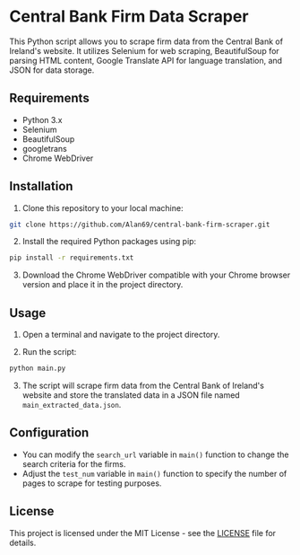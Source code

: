 # Central Bank Firm Data Scraper

This Python script allows you to scrape firm data from the Central Bank of Ireland's website. It utilizes Selenium for web scraping, BeautifulSoup for parsing HTML content, Google Translate API for language translation, and JSON for data storage.

## Requirements

- Python 3.x
- Selenium
- BeautifulSoup
- googletrans
- Chrome WebDriver

## Installation

1. Clone this repository to your local machine:

```bash
git clone https://github.com/Alan69/central-bank-firm-scraper.git
```

2. Install the required Python packages using pip:

```bash
pip install -r requirements.txt
```

3. Download the Chrome WebDriver compatible with your Chrome browser version and place it in the project directory.

## Usage

1. Open a terminal and navigate to the project directory.

2. Run the script:

```bash
python main.py
```

3. The script will scrape firm data from the Central Bank of Ireland's website and store the translated data in a JSON file named `main_extracted_data.json`.

## Configuration

- You can modify the `search_url` variable in `main()` function to change the search criteria for the firms.
- Adjust the `test_num` variable in `main()` function to specify the number of pages to scrape for testing purposes.

## License

This project is licensed under the MIT License - see the [LICENSE](LICENSE) file for details.
